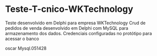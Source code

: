 # Teste-T-cnico-WKTechnology
Teste desenvolvido em Delphi para empresa WKTechnology
Crud de pedidos de venda desenvolvido em Delphi com MySQL para armazenamento dos dados.
Credenciais configuradas no protótipo para acessar o banco

oscar 
Mysql.051428
